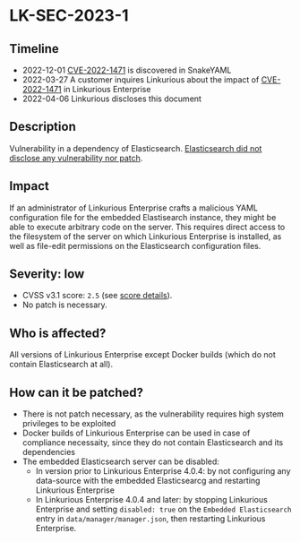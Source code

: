# LK-SEC-2023-1

## Timeline
- 2022-12-01 [CVE-2022-1471][cve] is discovered in SnakeYAML
- 2022-03-27 A customer inquires Linkurious about the impact of [CVE-2022-1471][cve] in Linkurious Enterprise 
- 2022-04-06 Linkurious discloses this document

## Description
Vulnerability in a dependency of Elasticsearch.
[Elasticsearch did not disclose any vulnerability nor patch][disclosure].

## Impact
If an administrator of Linkurious Enterprise crafts a malicious YAML configuration file for the embedded Elastisearch instance,
they might be able to execute arbitrary code on the server.
This requires direct access to the filesystem of the server on which Linkurious Enterprise is installed, as well as file-edit
permissions on the Elasticsearch configuration files.

## Severity: low
- CVSS v3.1 score: `2.5` (see [score details][score]).
- No patch is necessary.

## Who is affected?
All versions of Linkurious Enterprise except Docker builds (which do not contain Elasticsearch at all).

## How can it be patched?
- There is not patch necessary, as the vulnerability requires high system privileges to be exploited
- Docker builds of Linkurious Enterprise can be used in case of compliance necessaity, since they do not contain Elasticsearch and its dependencies
- The embedded Elasticsearch server can be disabled:
  - In version prior to Linkurious Enterprise 4.0.4: by not configuring any data-source with the embedded Elasticsearcg and restarting Linkurious Enterprise
  - In Linkurious Enterprise 4.0.4 and later: by stopping Linkurious Enterprise and setting `disabled: true` on the `Embedded Elasticsearch` entry in `data/manager/manager.json`, then restarting Linkurious Enterprise.

[score]: https://nvd.nist.gov/vuln-metrics/cvss/v3-calculator?vector=AV:L/AC:H/PR:H/UI:R/S:U/C:N/I:N/A:H/E:U/RL:O/RC:C/CR:H/IR:M/AR:M/MAV:L/MAC:H/MPR:H/MUI:R/MS:U/MC:N/MI:N/MA:H&version=3.1
[changelog-30]: https://doc.linkurio.us/admin-manual/3.0/release-notes/
[cve]: https://nvd.nist.gov/vuln/detail/CVE-2022-1471
[disclosure]: https://discuss.elastic.co/t/snakeyaml-vulnerability-cve-2022-1471-on-latest-es-version/327854
